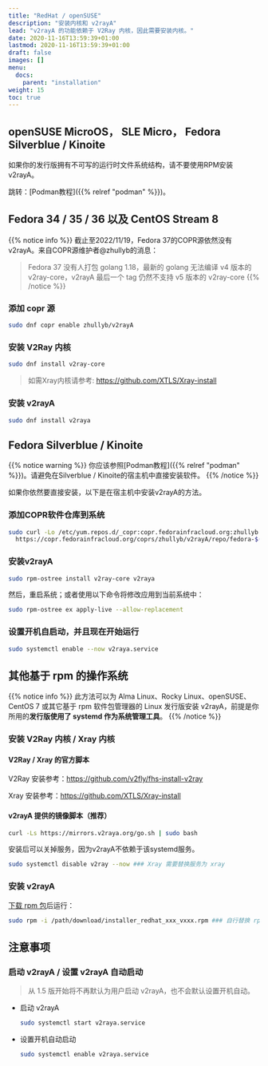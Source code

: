 ```yaml
---
title: "RedHat / openSUSE"
description: "安装内核和 v2rayA"
lead: "v2rayA 的功能依赖于 V2Ray 内核，因此需要安装内核。"
date: 2020-11-16T13:59:39+01:00
lastmod: 2020-11-16T13:59:39+01:00
draft: false
images: []
menu:
  docs:
    parent: "installation"
weight: 15
toc: true
---
```


## openSUSE MicroOS， SLE Micro， Fedora Silverblue / Kinoite

如果你的发行版拥有不可写的运行时文件系统结构，请不要使用RPM安装v2rayA。

跳转：[Podman教程]({{% relref "podman" %}})。

## Fedora 34 / 35 / 36 以及 CentOS Stream 8

{{% notice info %}}
截止至2022/11/19，Fedora 37的COPR源依然没有v2rayA。来自COPR源维护者@zhullyb的消息：

> Fedora 37 没有人打包 golang 1.18，最新的 golang 无法编译 v4 版本的 v2ray-core，v2rayA 最后一个 tag 仍然不支持 v5 版本的 v2ray-core
{{% /notice %}}

### 添加 copr 源

```bash
sudo dnf copr enable zhullyb/v2rayA
```

### 安装 V2Ray 内核

```bash
sudo dnf install v2ray-core
```

> 如需Xray内核请参考: <https://github.com/XTLS/Xray-install>

### 安装 v2rayA

```bash
sudo dnf install v2raya
```

## Fedora Silverblue / Kinoite

{{% notice warning %}}
你应该参照[Podman教程]({{% relref "podman" %}})。请避免在Silverblue / Kinoite的宿主机中直接安装软件。
{{% /notice %}}

如果你依然要直接安装，以下是在宿主机中安装v2rayA的方法。

### 添加COPR软件仓库到系统

```bash
sudo curl -Lo /etc/yum.repos.d/_copr:copr.fedorainfracloud.org:zhullyb:v2rayA.repo \
  https://copr.fedorainfracloud.org/coprs/zhullyb/v2rayA/repo/fedora-$(rpm -E %fedora)/zhullyb-v2rayA-fedora-$(rpm -E %fedora).repo
```

### 安装v2rayA

```bash
sudo rpm-ostree install v2ray-core v2raya
```

然后，重启系统；或者使用以下命令将修改应用到当前系统中：

```bash
sudo rpm-ostree ex apply-live --allow-replacement
```

### 设置开机自启动，并且现在开始运行

```bash
sudo systemctl enable --now v2raya.service
```

## 其他基于 rpm 的操作系统

{{% notice info %}}
此方法可以为 Alma Linux、Rocky Linux、openSUSE、CentOS 7 或其它基于 rpm 软件包管理器的 Linux 发行版安装 v2rayA，前提是你所用的**发行版使用了 systemd 作为系统管理工具**。
{{% /notice %}}

### 安装 V2Ray 内核 / Xray 内核

#### V2Ray / Xray 的官方脚本

V2Ray 安装参考：<https://github.com/v2fly/fhs-install-v2ray>

Xray 安装参考：<https://github.com/XTLS/Xray-install>

#### v2rayA 提供的镜像脚本（推荐）

```bash
curl -Ls https://mirrors.v2raya.org/go.sh | sudo bash
```

安装后可以关掉服务，因为v2rayA不依赖于该systemd服务。

```bash
sudo systemctl disable v2ray --now ### Xray 需要替换服务为 xray
```

### 安装 v2rayA

[下载 rpm 包](https://github.com/v2rayA/v2rayA/releases)后运行：

```bash
sudo rpm -i /path/download/installer_redhat_xxx_vxxx.rpm ### 自行替换 rpm 包所在的实际路径
```

## 注意事项

### 启动 v2rayA / 设置 v2rayA 自动启动

> 从 1.5 版开始将不再默认为用户启动 v2rayA，也不会默认设置开机自动。

- 启动 v2rayA

  ```bash
  sudo systemctl start v2raya.service
  ```

- 设置开机自动启动

  ```bash
  sudo systemctl enable v2raya.service
  ```
